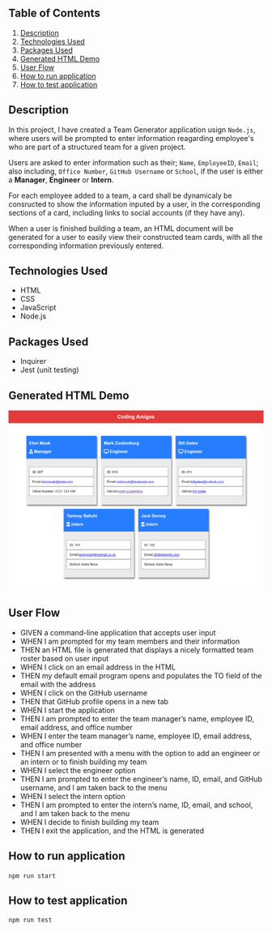 ## **Table of Contents**

1.  [Description](#introduction)
2.  [Technologies Used](#technologies-used)
3.  [Packages Used](#packages-used)
4.  [Generated HTML Demo](#generate-html-demo)
5.  [User Flow](#user-flow)
6.  [How to run application](#how-to-run-application)
7.  [How to test application](#how-to-test-application)

## **Description**

In this project, I have created a Team Generator application usign `Node.js`, where users will be prompted to enter information reagarding employee's who are part of a structured team for a given project.

Users are asked to enter information such as their; `Name`, `EmployeeID`, `Email`; also including, `Office Number`, `GitHub Username` or `School`, if the user is either a **Manager**, **Engineer** or **Intern**.

For each employee added to a team, a card shall be dynamicaly be consructed to show the information inputed by a user, in the corresponding sections of a card, including links to social accounts (if they have any).

When a user is finished building a team, an HTML document will be generated for a user to easily view their constructed team cards, with all the corresponding information previously entered.

## **Technologies Used**

- HTML
- CSS
- JavaScript
- Node.js

## **Packages Used**

- Inquirer
- Jest (unit testing)

## **Generated HTML Demo**

<img src="./assets/demo/demo.png" />

## **User Flow**

- GIVEN a command-line application that accepts user input
- WHEN I am prompted for my team members and their information
- THEN an HTML file is generated that displays a nicely formatted team roster based on user input
- WHEN I click on an email address in the HTML
- THEN my default email program opens and populates the TO field of the email with the address
- WHEN I click on the GitHub username
- THEN that GitHub profile opens in a new tab
- WHEN I start the application
- THEN I am prompted to enter the team manager’s name, employee ID, email address, and office number
- WHEN I enter the team manager’s name, employee ID, email address, and office number
- THEN I am presented with a menu with the option to add an engineer or an intern or to finish building my team
- WHEN I select the engineer option
- THEN I am prompted to enter the engineer’s name, ID, email, and GitHub username, and I am taken back to the menu
- WHEN I select the intern option
- THEN I am prompted to enter the intern’s name, ID, email, and school, and I am taken back to the menu
- WHEN I decide to finish building my team
- THEN I exit the application, and the HTML is generated

## **How to run application**

```
npm run start
```

## **How to test application**

```
npm run test
```
